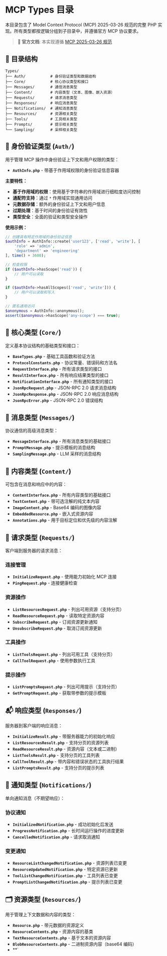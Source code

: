 # MCP Types 目录

本目录包含了 Model Context Protocol (MCP) 2025-03-26 规范的完整 PHP 实现。所有类型都按逻辑分组到子目录中，并遵循官方 MCP 协议要求。

> **📖 官方文档**: 本实现遵循 [MCP 2025-03-26 规范](https://modelcontextprotocol.io/specification/2025-03-26/)

## 📁 目录结构

```
Types/
├── Auth/           # 身份验证类型和数据结构
├── Core/           # 核心协议类型和接口
├── Messages/       # 通信消息类型
├── Content/        # 内容类型（文本、图像、嵌入资源）
├── Requests/       # 请求消息类型
├── Responses/      # 响应消息类型  
├── Notifications/  # 通知消息类型
├── Resources/      # 资源相关类型
├── Tools/          # 工具相关类型
├── Prompts/        # 提示相关类型
└── Sampling/       # 采样相关类型
```

## 🔐 身份验证类型 (`Auth/`)

用于管理 MCP 操作中身份验证上下文和用户权限的类型：

- **`AuthInfo.php`** - 带基于作用域权限的身份验证信息容器

**主要特性：**
- **基于作用域的权限**：使用基于字符串的作用域进行细粒度访问控制
- **通配符支持**：通过 `*` 作用域实现通用访问
- **元数据存储**：额外的身份验证上下文和用户信息
- **过期处理**：基于时间的身份验证有效性
- **类型安全**：全面的验证和类型安全操作

**使用示例：**
```php
// 创建具有特定作用域的身份验证信息
$authInfo = AuthInfo::create('user123', ['read', 'write'], [
    'role' => 'admin',
    'department' => 'engineering'
], time() + 3600);

// 检查权限
if ($authInfo->hasScope('read')) {
    // 用户可以读取
}

if ($authInfo->hasAllScopes(['read', 'write'])) {
    // 用户可以读取和写入
}

// 匿名通用访问
$anonymous = AuthInfo::anonymous();
assert($anonymous->hasScope('any-scope') === true);
```

## 🔧 核心类型 (`Core/`)

定义基本协议结构的基础类型和接口：

- **`BaseTypes.php`** - 基础工具函数和验证方法
- **`ProtocolConstants.php`** - 协议常量、错误码和方法名
- **`RequestInterface.php`** - 所有请求类型的接口
- **`ResultInterface.php`** - 所有响应结果类型的接口
- **`NotificationInterface.php`** - 所有通知类型的接口
- **`JsonRpcRequest.php`** - JSON-RPC 2.0 请求消息结构
- **`JsonRpcResponse.php`** - JSON-RPC 2.0 响应消息结构
- **`JsonRpcError.php`** - JSON-RPC 2.0 错误结构

## 💬 消息类型 (`Messages/`)

协议通信的高级消息类型：

- **`MessageInterface.php`** - 所有消息类型的基础接口
- **`PromptMessage.php`** - 提示模板的消息结构
- **`SamplingMessage.php`** - LLM 采样的消息结构

## 📄 内容类型 (`Content/`)

可包含在消息和响应中的内容：

- **`ContentInterface.php`** - 所有内容类型的基础接口
- **`TextContent.php`** - 带可选注解的纯文本内容
- **`ImageContent.php`** - Base64 编码的图像内容
- **`EmbeddedResource.php`** - 嵌入式资源内容
- **`Annotations.php`** - 用于目标定位和优先级的内容注解

## 📨 请求类型 (`Requests/`)

客户端到服务器的请求消息：

### 连接管理
- **`InitializeRequest.php`** - 使用能力初始化 MCP 连接
- **`PingRequest.php`** - 连接健康检查

### 资源操作
- **`ListResourcesRequest.php`** - 列出可用资源（支持分页）
- **`ReadResourceRequest.php`** - 读取特定资源内容
- **`SubscribeRequest.php`** - 订阅资源更新通知
- **`UnsubscribeRequest.php`** - 取消订阅资源更新

### 工具操作
- **`ListToolsRequest.php`** - 列出可用工具（支持分页）
- **`CallToolRequest.php`** - 使用参数执行工具

### 提示操作
- **`ListPromptsRequest.php`** - 列出可用提示（支持分页）
- **`GetPromptRequest.php`** - 获取带参数的提示模板

## 📬 响应类型 (`Responses/`)

服务器到客户端的响应消息：

- **`InitializeResult.php`** - 带服务器能力的初始化响应
- **`ListResourcesResult.php`** - 支持分页的资源列表
- **`ReadResourceResult.php`** - 资源内容（文本或二进制）
- **`ListToolsResult.php`** - 支持分页的工具列表
- **`CallToolResult.php`** - 带内容和错误状态的工具执行结果
- **`ListPromptsResult.php`** - 支持分页的提示列表

## 🔔 通知类型 (`Notifications/`)

单向通知消息（不期望响应）：

### 协议通知
- **`InitializedNotification.php`** - 成功初始化后发送
- **`ProgressNotification.php`** - 长时间运行操作的进度更新
- **`CancelledNotification.php`** - 请求取消通知

### 变更通知
- **`ResourceListChangedNotification.php`** - 资源列表已变更
- **`ResourceUpdatedNotification.php`** - 特定资源已更新
- **`ToolListChangedNotification.php`** - 工具列表已变更
- **`PromptListChangedNotification.php`** - 提示列表已变更

## 🗂️ 资源类型 (`Resources/`)

用于管理上下文数据和内容的类型：

- **`Resource.php`** - 带元数据的资源定义
- **`ResourceContents.php`** - 资源内容的基类
- **`TextResourceContents.php`** - 基于文本的资源内容
- **`BlobResourceContents.php`** - 二进制资源内容（base64 编码）
- **`